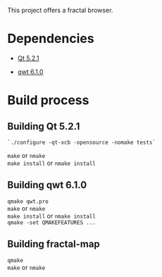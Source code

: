 This project offers a fractal browser.

# Dependencies

- [Qt 5.2.1](http://qt-project.org/downloads/)
  
- [qwt 6.1.0](http://sourceforge.net/projects/qwt/)

# Build process

## Building Qt 5.2.1
    `./configure -qt-xcb -opensource -nomake tests`
   `make` or `nmake`  
   `make install` or `nmake install`   

## Building qwt 6.1.0
   `qmake qwt.pro`   
   `make` or `nmake`  
   `make install` or `nmake install`   
   `qmake -set QMAKEFEATURES ...`   
   
## Building fractal-map
   `qmake`   
   `make` or `nmake`
